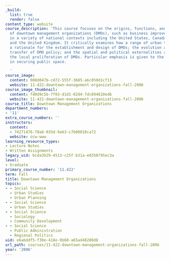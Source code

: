 ```yaml
---
_build:
  list: true
  render: false
content_type: website
course_description: 'This course focuses on the origins, functions, and implications
  of downtown management organizations (DMOs), such as business improvement districts,
  in a variety of national contexts including the United States, Canada, South Africa,
  and the United Kingdom. It critically examines how a range of urban theories provide
  a rationale for the establishment and design of DMOs; the evolution and transnational
  transfer of DMO policy; and the spatial and political externalities associated with
  the local proliferation of DMOs. Particular emphasis is given to the role of DMOs
  in securing public space.

  '
course_image:
  content: 008d047b-cd72-555f-3685-a6c050d1cf13
  website: 11-422-downtown-management-organizations-fall-2006
course_image_thumbnail:
  content: fd0d9c5b-7f03-d1d1-02d4-7dc894610ed6
  website: 11-422-downtown-management-organizations-fall-2006
course_title: Downtown Management Organizations
department_numbers:
- '11'
extra_course_numbers: ''
instructors:
  content:
  - 74271476-78a6-035d-9a63-c7b08018ca72
  website: ocw-www
learning_resource_types:
- Lecture Notes
- Written Assignments
legacy_uid: bcda3b29-4513-c25f-b31a-e0350795ec3a
level:
- Graduate
primary_course_number: '11.422'
term: Fall
title: Downtown Management Organizations
topics:
- - Social Science
  - Urban Studies
  - Urban Planning
- - Social Science
  - Urban Studies
- - Social Science
  - Sociology
  - Community Development
- - Social Science
  - Public Administration
  - Regional Politics
uid: e6abddf5-f30e-418e-9b60-a65ad48280d8
url_path: courses/11-422-downtown-management-organizations-fall-2006
year: '2006'
---
```

